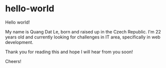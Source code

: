 # hello-world

Hello world!

My name is Quang Dat Le, born and raised up in the Czech Republic. I'm 22 years old and currently looking for challenges in IT area, specifically in web development.

Thank you for reading this and hope I will hear from you soon!

Cheers!
